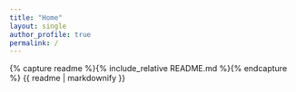 ```yaml
---
title: "Home"
layout: single
author_profile: true
permalink: /
---
```


{% capture readme %}{% include_relative README.md %}{% endcapture %}
{{ readme | markdownify }}
